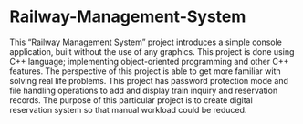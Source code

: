 # Railway-Management-System
This “Railway Management System” project introduces a simple console application, built without the use of any graphics. This project is done using C++ language; implementing object-oriented programming and other C++ features. The perspective of this project is able to get more familiar with solving real life problems. This project has password protection mode and file handling operations to add and display train inquiry and reservation records. The purpose of this particular project is to create digital reservation system so that manual workload could be reduced.
